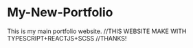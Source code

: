 # My-New-Portfolio
This is my main portfolio website.
//THIS WEBSITE MAKE WITH TYPESCRIPT+REACTJS+SCSS 
//THANKS!
